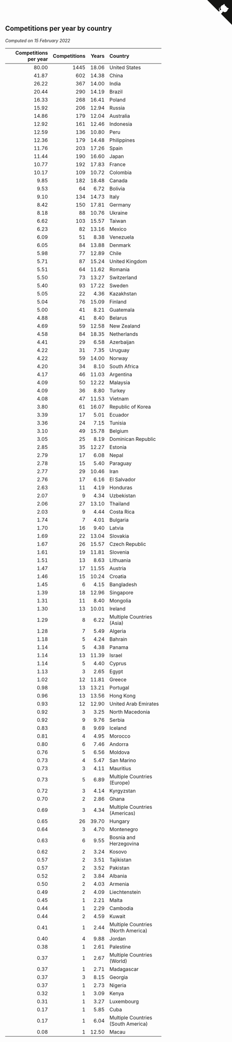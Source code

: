 ## Competitions per year by country

*Computed on 15 February 2022*

| Competitions per year | Competitions | Years | Country |
| ---: | ---: | ---: | :--- |
| 80.00 | 1445 | 18.06 | United States |
| 41.87 | 602 | 14.38 | China |
| 26.22 | 367 | 14.00 | India |
| 20.44 | 290 | 14.19 | Brazil |
| 16.33 | 268 | 16.41 | Poland |
| 15.92 | 206 | 12.94 | Russia |
| 14.86 | 179 | 12.04 | Australia |
| 12.92 | 161 | 12.46 | Indonesia |
| 12.59 | 136 | 10.80 | Peru |
| 12.36 | 179 | 14.48 | Philippines |
| 11.76 | 203 | 17.26 | Spain |
| 11.44 | 190 | 16.60 | Japan |
| 10.77 | 192 | 17.83 | France |
| 10.17 | 109 | 10.72 | Colombia |
| 9.85 | 182 | 18.48 | Canada |
| 9.53 | 64 | 6.72 | Bolivia |
| 9.10 | 134 | 14.73 | Italy |
| 8.42 | 150 | 17.81 | Germany |
| 8.18 | 88 | 10.76 | Ukraine |
| 6.62 | 103 | 15.57 | Taiwan |
| 6.23 | 82 | 13.16 | Mexico |
| 6.09 | 51 | 8.38 | Venezuela |
| 6.05 | 84 | 13.88 | Denmark |
| 5.98 | 77 | 12.89 | Chile |
| 5.71 | 87 | 15.24 | United Kingdom |
| 5.51 | 64 | 11.62 | Romania |
| 5.50 | 73 | 13.27 | Switzerland |
| 5.40 | 93 | 17.22 | Sweden |
| 5.05 | 22 | 4.36 | Kazakhstan |
| 5.04 | 76 | 15.09 | Finland |
| 5.00 | 41 | 8.21 | Guatemala |
| 4.88 | 41 | 8.40 | Belarus |
| 4.69 | 59 | 12.58 | New Zealand |
| 4.58 | 84 | 18.35 | Netherlands |
| 4.41 | 29 | 6.58 | Azerbaijan |
| 4.22 | 31 | 7.35 | Uruguay |
| 4.22 | 59 | 14.00 | Norway |
| 4.20 | 34 | 8.10 | South Africa |
| 4.17 | 46 | 11.03 | Argentina |
| 4.09 | 50 | 12.22 | Malaysia |
| 4.09 | 36 | 8.80 | Turkey |
| 4.08 | 47 | 11.53 | Vietnam |
| 3.80 | 61 | 16.07 | Republic of Korea |
| 3.39 | 17 | 5.01 | Ecuador |
| 3.36 | 24 | 7.15 | Tunisia |
| 3.10 | 49 | 15.78 | Belgium |
| 3.05 | 25 | 8.19 | Dominican Republic |
| 2.85 | 35 | 12.27 | Estonia |
| 2.79 | 17 | 6.08 | Nepal |
| 2.78 | 15 | 5.40 | Paraguay |
| 2.77 | 29 | 10.46 | Iran |
| 2.76 | 17 | 6.16 | El Salvador |
| 2.63 | 11 | 4.19 | Honduras |
| 2.07 | 9 | 4.34 | Uzbekistan |
| 2.06 | 27 | 13.10 | Thailand |
| 2.03 | 9 | 4.44 | Costa Rica |
| 1.74 | 7 | 4.01 | Bulgaria |
| 1.70 | 16 | 9.40 | Latvia |
| 1.69 | 22 | 13.04 | Slovakia |
| 1.67 | 26 | 15.57 | Czech Republic |
| 1.61 | 19 | 11.81 | Slovenia |
| 1.51 | 13 | 8.63 | Lithuania |
| 1.47 | 17 | 11.55 | Austria |
| 1.46 | 15 | 10.24 | Croatia |
| 1.45 | 6 | 4.15 | Bangladesh |
| 1.39 | 18 | 12.96 | Singapore |
| 1.31 | 11 | 8.40 | Mongolia |
| 1.30 | 13 | 10.01 | Ireland |
| 1.29 | 8 | 6.22 | Multiple Countries (Asia) |
| 1.28 | 7 | 5.49 | Algeria |
| 1.18 | 5 | 4.24 | Bahrain |
| 1.14 | 5 | 4.38 | Panama |
| 1.14 | 13 | 11.39 | Israel |
| 1.14 | 5 | 4.40 | Cyprus |
| 1.13 | 3 | 2.65 | Egypt |
| 1.02 | 12 | 11.81 | Greece |
| 0.98 | 13 | 13.21 | Portugal |
| 0.96 | 13 | 13.56 | Hong Kong |
| 0.93 | 12 | 12.90 | United Arab Emirates |
| 0.92 | 3 | 3.25 | North Macedonia |
| 0.92 | 9 | 9.76 | Serbia |
| 0.83 | 8 | 9.69 | Iceland |
| 0.81 | 4 | 4.95 | Morocco |
| 0.80 | 6 | 7.46 | Andorra |
| 0.76 | 5 | 6.56 | Moldova |
| 0.73 | 4 | 5.47 | San Marino |
| 0.73 | 3 | 4.11 | Mauritius |
| 0.73 | 5 | 6.89 | Multiple Countries (Europe) |
| 0.72 | 3 | 4.14 | Kyrgyzstan |
| 0.70 | 2 | 2.86 | Ghana |
| 0.69 | 3 | 4.34 | Multiple Countries (Americas) |
| 0.65 | 26 | 39.70 | Hungary |
| 0.64 | 3 | 4.70 | Montenegro |
| 0.63 | 6 | 9.55 | Bosnia and Herzegovina |
| 0.62 | 2 | 3.24 | Kosovo |
| 0.57 | 2 | 3.51 | Tajikistan |
| 0.57 | 2 | 3.52 | Pakistan |
| 0.52 | 2 | 3.84 | Albania |
| 0.50 | 2 | 4.03 | Armenia |
| 0.49 | 2 | 4.09 | Liechtenstein |
| 0.45 | 1 | 2.21 | Malta |
| 0.44 | 1 | 2.29 | Cambodia |
| 0.44 | 2 | 4.59 | Kuwait |
| 0.41 | 1 | 2.44 | Multiple Countries (North America) |
| 0.40 | 4 | 9.88 | Jordan |
| 0.38 | 1 | 2.61 | Palestine |
| 0.37 | 1 | 2.67 | Multiple Countries (World) |
| 0.37 | 1 | 2.71 | Madagascar |
| 0.37 | 3 | 8.15 | Georgia |
| 0.37 | 1 | 2.73 | Nigeria |
| 0.32 | 1 | 3.09 | Kenya |
| 0.31 | 1 | 3.27 | Luxembourg |
| 0.17 | 1 | 5.85 | Cuba |
| 0.17 | 1 | 6.04 | Multiple Countries (South America) |
| 0.08 | 1 | 12.50 | Macau |


<a href="https://github.com/jonatanklosko/wca_statistics" class="github-corner" aria-label="View source on Github"><svg width="80" height="80" viewBox="0 0 250 250" style="fill:#151513; color:#fff; position: absolute; top: 0; border: 0; right: 0;" aria-hidden="true"><path d="M0,0 L115,115 L130,115 L142,142 L250,250 L250,0 Z"></path><path d="M128.3,109.0 C113.8,99.7 119.0,89.6 119.0,89.6 C122.0,82.7 120.5,78.6 120.5,78.6 C119.2,72.0 123.4,76.3 123.4,76.3 C127.3,80.9 125.5,87.3 125.5,87.3 C122.9,97.6 130.6,101.9 134.4,103.2" fill="currentColor" style="transform-origin: 130px 106px;" class="octo-arm"></path><path d="M115.0,115.0 C114.9,115.1 118.7,116.5 119.8,115.4 L133.7,101.6 C136.9,99.2 139.9,98.4 142.2,98.6 C133.8,88.0 127.5,74.4 143.8,58.0 C148.5,53.4 154.0,51.2 159.7,51.0 C160.3,49.4 163.2,43.6 171.4,40.1 C171.4,40.1 176.1,42.5 178.8,56.2 C183.1,58.6 187.2,61.8 190.9,65.4 C194.5,69.0 197.7,73.2 200.1,77.6 C213.8,80.2 216.3,84.9 216.3,84.9 C212.7,93.1 206.9,96.0 205.4,96.6 C205.1,102.4 203.0,107.8 198.3,112.5 C181.9,128.9 168.3,122.5 157.7,114.1 C157.9,116.9 156.7,120.9 152.7,124.9 L141.0,136.5 C139.8,137.7 141.6,141.9 141.8,141.8 Z" fill="currentColor" class="octo-body"></path></svg></a><style>.github-corner:hover .octo-arm{animation:octocat-wave 560ms ease-in-out}@keyframes octocat-wave{0%,100%{transform:rotate(0)}20%,60%{transform:rotate(-25deg)}40%,80%{transform:rotate(10deg)}}@media (max-width:500px){.github-corner:hover .octo-arm{animation:none}.github-corner .octo-arm{animation:octocat-wave 560ms ease-in-out}}</style>
